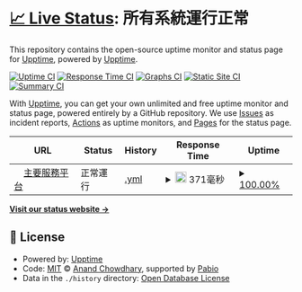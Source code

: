 # [📈 Live Status](https://upptime.github.io/upptime): <!--live status--> **所有系統運行正常**

This repository contains the open-source uptime monitor and status page for [Upptime](https://upptime.js.org), powered by [Upptime](https://github.com/upptime/upptime).

[![Uptime CI](https://github.com/kaobar00124/StatusPage/workflows/Uptime%20CI/badge.svg)](https://github.com/kaobar00124/StatusPage/actions?query=workflow%3A%22Uptime+CI%22)
[![Response Time CI](https://github.com/kaobar00124/StatusPage/workflows/Response%20Time%20CI/badge.svg)](https://github.com/kaobar00124/StatusPage/actions?query=workflow%3A%22Response+Time+CI%22)
[![Graphs CI](https://github.com/kaobar00124/StatusPage/workflows/Graphs%20CI/badge.svg)](https://github.com/kaobar00124/StatusPage/actions?query=workflow%3A%22Graphs+CI%22)
[![Static Site CI](https://github.com/kaobar00124/StatusPage/workflows/Static%20Site%20CI/badge.svg)](https://github.com/kaobar00124/StatusPage/actions?query=workflow%3A%22Static+Site+CI%22)
[![Summary CI](https://github.com/kaobar00124/StatusPage/workflows/Summary%20CI/badge.svg)](https://github.com/kaobar00124/StatusPage/actions?query=workflow%3A%22Summary+CI%22)

With [Upptime](https://upptime.js.org), you can get your own unlimited and free uptime monitor and status page, powered entirely by a GitHub repository. We use [Issues](https://github.com/upptime/upptime/issues) as incident reports, [Actions](https://github.com/kaobar00124/StatusPage/actions) as uptime monitors, and [Pages](https://upptime.github.io/upptime) for the status page.

<!--start: status pages-->
<!-- This summary is generated by Upptime (https://github.com/upptime/upptime) -->
<!-- Do not edit this manually, your changes will be overwritten -->
<!-- prettier-ignore -->
| URL | Status | History | Response Time | Uptime |
| --- | ------ | ------- | ------------- | ------ |
| <img alt="" src="https://icons.duckduckgo.com/ip3/kaobar.godofsoul.com.ico" height="13"> [主要服務平台](https://kaobar.godofsoul.com) | 正常運行 | [.yml](https://github.com/kaobar00124/StatusPage/commits/HEAD/history/.yml) | <details><summary><img alt="Response time graph" src="./graphs//response-time-week.png" height="20"> 371毫秒</summary><br><a href="https://status.kaobar.godofsoul.com/history/"><img alt="Response time 371" src="https://img.shields.io/endpoint?url=https%3A%2F%2Fraw.githubusercontent.com%2Fkaobar00124%2FStatusPage%2FHEAD%2Fapi%2F%2Fresponse-time.json"></a><br><a href="https://status.kaobar.godofsoul.com/history/"><img alt="24-hour response time 371" src="https://img.shields.io/endpoint?url=https%3A%2F%2Fraw.githubusercontent.com%2Fkaobar00124%2FStatusPage%2FHEAD%2Fapi%2F%2Fresponse-time-day.json"></a><br><a href="https://status.kaobar.godofsoul.com/history/"><img alt="7-day response time 371" src="https://img.shields.io/endpoint?url=https%3A%2F%2Fraw.githubusercontent.com%2Fkaobar00124%2FStatusPage%2FHEAD%2Fapi%2F%2Fresponse-time-week.json"></a><br><a href="https://status.kaobar.godofsoul.com/history/"><img alt="30-day response time 371" src="https://img.shields.io/endpoint?url=https%3A%2F%2Fraw.githubusercontent.com%2Fkaobar00124%2FStatusPage%2FHEAD%2Fapi%2F%2Fresponse-time-month.json"></a><br><a href="https://status.kaobar.godofsoul.com/history/"><img alt="1-year response time 371" src="https://img.shields.io/endpoint?url=https%3A%2F%2Fraw.githubusercontent.com%2Fkaobar00124%2FStatusPage%2FHEAD%2Fapi%2F%2Fresponse-time-year.json"></a></details> | <details><summary><a href="https://status.kaobar.godofsoul.com/history/">100.00%</a></summary><a href="https://status.kaobar.godofsoul.com/history/"><img alt="All-time uptime 100.00%" src="https://img.shields.io/endpoint?url=https%3A%2F%2Fraw.githubusercontent.com%2Fkaobar00124%2FStatusPage%2FHEAD%2Fapi%2F%2Fuptime.json"></a><br><a href="https://status.kaobar.godofsoul.com/history/"><img alt="24-hour uptime 100.00%" src="https://img.shields.io/endpoint?url=https%3A%2F%2Fraw.githubusercontent.com%2Fkaobar00124%2FStatusPage%2FHEAD%2Fapi%2F%2Fuptime-day.json"></a><br><a href="https://status.kaobar.godofsoul.com/history/"><img alt="7-day uptime 100.00%" src="https://img.shields.io/endpoint?url=https%3A%2F%2Fraw.githubusercontent.com%2Fkaobar00124%2FStatusPage%2FHEAD%2Fapi%2F%2Fuptime-week.json"></a><br><a href="https://status.kaobar.godofsoul.com/history/"><img alt="30-day uptime 100.00%" src="https://img.shields.io/endpoint?url=https%3A%2F%2Fraw.githubusercontent.com%2Fkaobar00124%2FStatusPage%2FHEAD%2Fapi%2F%2Fuptime-month.json"></a><br><a href="https://status.kaobar.godofsoul.com/history/"><img alt="1-year uptime 100.00%" src="https://img.shields.io/endpoint?url=https%3A%2F%2Fraw.githubusercontent.com%2Fkaobar00124%2FStatusPage%2FHEAD%2Fapi%2F%2Fuptime-year.json"></a></details>

<!--end: status pages-->

[**Visit our status website →**](https://upptime.github.io/upptime)

## 📄 License

- Powered by: [Upptime](https://github.com/upptime/upptime)
- Code: [MIT](./LICENSE) © [Anand Chowdhary](https://anandchowdhary.com), supported by [Pabio](https://pabio.com)
- Data in the `./history` directory: [Open Database License](https://opendatacommons.org/licenses/odbl/1-0/)
